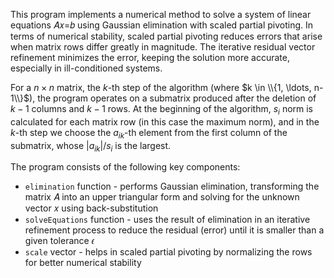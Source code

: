 This program implements a numerical method to solve a system of linear equations 𝐴𝑥=𝑏 using Gaussian elimination with scaled partial pivoting. In terms of numerical stability, scaled partial pivoting reduces errors that arise when matrix rows differ greatly in magnitude. The iterative residual vector refinement minimizes the error, keeping the solution more accurate, especially in ill-conditioned systems.

For a $n \times n$ matrix, the $k$-th step of the algorithm (where $k \in \\{1, \ldots, n-1\\}$), the program operates on a submatrix produced after the deletion of $k-1$ columns and $k-1$ rows. At the beginning of the algorithm, $s_i$ norm is calculated for each matrix row (in this case the maximum norm), and in the $k$-th step we choose the $a_{ik}$-th element from the first column of the submatrix, whose $|a_{ik}|/s_i$ is the largest.

The program consists of the following key components: 
* `elimination` function - performs Gaussian elimination, transforming the matrix 𝐴 into an upper triangular form and solving for the unknown vector 𝑥 using back-substitution
* `solveEquations` function - uses the result of elimination in an iterative refinement process to reduce the residual (error) until it is smaller than a given tolerance 𝜖
* `scale` vector - helps in scaled partial pivoting by normalizing the rows for better numerical stability

